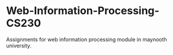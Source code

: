 # Web-Information-Processing-CS230
Assignments for web information processing module in maynooth university.
